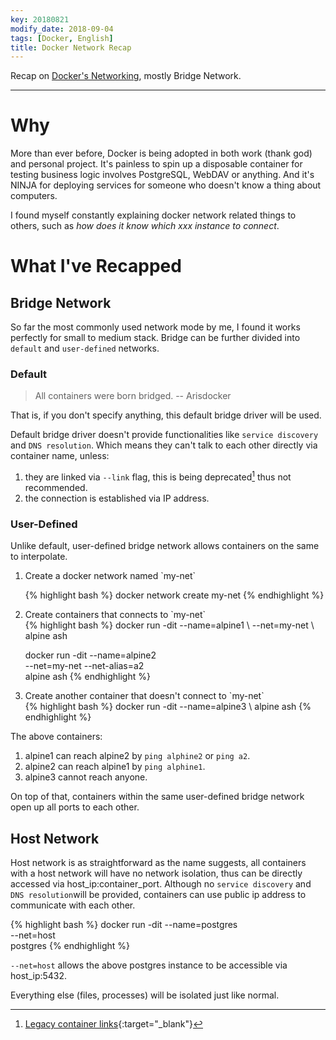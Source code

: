 ```yaml
---
key: 20180821
modify_date: 2018-09-04
tags: [Docker, English]
title: Docker Network Recap
---
```


Recap on [Docker's Networking](https://docs.docker.com/network/), mostly Bridge Network.

<!--more-->

---

# Why

More than ever before, Docker is being adopted in both work (thank god) and personal project. It's painless to spin up a disposable container for testing business logic involves PostgreSQL, WebDAV or anything. And it's NINJA for deploying services for someone who doesn't know a thing about computers.

I found myself constantly explaining docker network related things to others, such as *how does it know which xxx instance to connect*.

# What I've Recapped

## Bridge Network

So far the most commonly used network mode by me, I found it works perfectly for small to medium stack. Bridge can be further divided into `default` and `user-defined` networks.

### Default

> All containers were born bridged. -- Arisdocker

That is, if you don't specify anything, this default bridge driver will be used.

Default bridge driver doesn't provide functionalities like `service discovery` and `DNS resolution`. Which means they can't talk to each other directly via container name, unless:

1. they are linked via `--link` flag, this is being deprecated[^1] thus not recommended.
2. the connection is established via IP address.

### User-Defined

Unlike default, user-defined bridge network allows containers on the same to interpolate.

<!-- markdownlint-disable MD033 -->
<ol>
<li>Create a docker network named `my-net`</li>

{% highlight bash %}
docker network create my-net
{% endhighlight %}

<li>Create containers that connects to `my-net`</li>
{% highlight bash %}
docker run -dit --name=alpine1 \
--net=my-net \
alpine ash

docker run -dit --name=alpine2 \
--net=my-net --net-alias=a2 \
alpine ash
{% endhighlight %}

<li>Create another container that doesn't connect to `my-net`</li>
{% highlight bash %}
docker run -dit --name=alpine3 \
alpine ash
{% endhighlight %}
</ol>

The above containers:

1. alpine1 can reach alpine2 by `ping alphine2` or `ping a2`.
2. alpine2 can reach alpine1 by `ping alphine1`.
3. alpine3 cannot reach anyone.

On top of that, containers within the same user-defined bridge network open up all ports to each other.

## Host Network

Host network is as straightforward as the name suggests, all containers with a host network will have no network isolation, thus can be directly accessed via host_ip:container_port. Although no `service discovery` and `DNS resolution`will be provided, containers can use public ip address to communicate with each other.

{% highlight bash %}
docker run -dit --name=postgres \
--net=host \
postgres
{% endhighlight %}

`--net=host` allows the above postgres instance to be accessible via host_ip:5432.

Everything else (files, processes) will be isolated just like normal.

[^1]: [Legacy container links](https://docs.docker.com/network/links/){:target="_blank"}